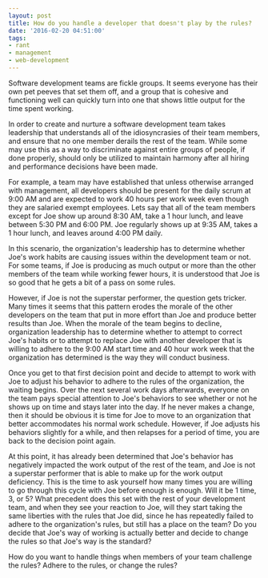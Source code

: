 ```yaml
---
layout: post
title: How do you handle a developer that doesn't play by the rules?
date: '2016-02-20 04:51:00'
tags:
- rant
- management
- web-development
---
```


Software development teams are fickle groups. It seems everyone has their own pet peeves that set them off, and a group that is cohesive and functioning well can quickly turn into one that shows little output for the time spent working.

In order to create and nurture a software development team takes leadership that understands all of the idiosyncrasies of their team members, and ensure that no one member derails the rest of the team. While some may use this as a way to discriminate against entire groups of people, if done properly, should only be utilized to maintain harmony after all hiring and performance decisions have been made.

For example, a team may have established that unless otherwise arranged with management, all developers should be present for the daily scrum at 9:00 AM and are expected to work 40 hours per work week even though they are salaried exempt employees. Lets say that all of the team members except for Joe show up around 8:30 AM, take a 1 hour lunch, and leave between 5:30 PM and 6:00 PM. Joe regularly shows up at 9:35 AM, takes a 1 hour lunch, and leaves around 4:00 PM daily.

In this scenario, the organization's leadership has to determine whether Joe's work habits are causing issues within the development team or not. For some teams, if Joe is producing as much output or more than the other members of the team while working fewer hours, it is understood that Joe is so good that he gets a bit of a pass on some rules. 

However, if Joe is not the superstar performer, the question gets tricker. Many times it seems that this pattern erodes the morale of the other developers on the team that put in more effort than Joe and produce better results than Joe. When the morale of the team begins to decline, organization leadership has to determine whether to attempt to correct Joe's habits or to attempt to replace Joe with another developer that is willing to adhere to the 9:00 AM start time and 40 hour work week that the organization has determined is the way they will conduct business.

Once you get to that first decision point and decide to attempt to work with Joe to adjust his behavior to adhere to the rules of the organization, the waiting begins.  Over the next several work days afterwards, everyone on the team pays special attention to Joe's behaviors to see whether or not he shows up on time and stays later into the day. If he never makes a change, then it should be obvious it is time for Joe to move to an organization that better accommodates his normal work schedule. However, if Joe adjusts his behaviors slightly for a while, and then relapses for a period of time, you are back to the decision point again.

At this point, it has already been determined that Joe's behavior has negatively impacted the work output of the rest of the team, and Joe is not a superstar performer that is able to make up for the work output deficiency. This is the time to ask yourself how many times you are willing to go through this cycle with Joe before enough is enough. Will it be 1 time, 3, or 5? What precedent does this set with the rest of your development team, and when they see your reaction to Joe, will they start taking the same liberties with the rules that Joe did, since he has repeatedly failed to adhere to the organization's rules, but still has a place on the team? Do you decide that Joe's way of working is actually better and decide to change the rules so that Joe's way is the standard?

How do you want to handle things when members of your team challenge the rules? Adhere to the rules, or change the rules?